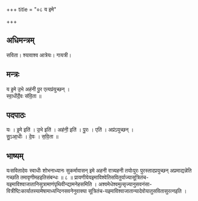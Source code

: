 +++
title = "०८ य इमे"

+++
## अधिमन्त्रम्
सविता। श्यावाश्व आत्रेयः। गायत्री।

## मन्त्रः
य इ॒मे उ॒भे अह॑नी पु॒र एत्यप्र॑युच्छन् ।  
स्वा॒धीर्दे॒वः स॑वि॒ता ॥

## पदपाठः
यः । इ॒मे इति॑ । उ॒भे इति॑ । अह॑नी॒ इति॑ । पु॒रः । एति॑ । अप्र॑ऽयुच्छन् ।  
सु॒ऽआ॒धीः । दे॒वः । स॒वि॒ता ॥

## भाष्यम्
यःसवितादेवः स्वाधीः शोभनाध्यानः सुकर्मावासन् इमे अहनी रात्र्यहनी तयोःपुरः पुरस्तादप्रयुच्छन् अप्रमाद्यन्नेति गच्छति तमावृणीमहइतिसंबन्धः ॥ ८ ॥ प्रायणीयेयइमाविश्वेतिसवितुर्याज्यासूत्रितंच-यइमाविश्वाजातानिसुत्रामाणंपृथिवीन्द्यामनेहसमिति । अश्वमेधेश्वमुत्सृज्यानुसवनंसा- वित्रीष्टिःकार्यातस्यामेषामाध्यन्दिनसवनेनुवाक्या सूत्रितंच-यइमाविश्वाजातान्यादेवोयातुसवितासुरत्नइति ।